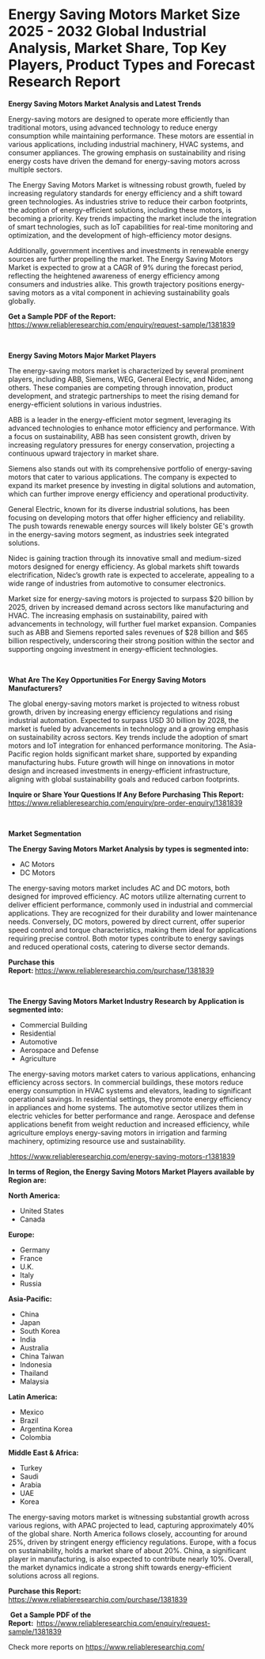 <p><h1>Energy Saving Motors Market Size 2025 - 2032 Global Industrial Analysis, Market Share, Top Key Players, Product Types and Forecast Research Report</h1></p><p><strong>Energy Saving Motors Market Analysis and Latest Trends</strong></p>
<p><p>Energy-saving motors are designed to operate more efficiently than traditional motors, using advanced technology to reduce energy consumption while maintaining performance. These motors are essential in various applications, including industrial machinery, HVAC systems, and consumer appliances. The growing emphasis on sustainability and rising energy costs have driven the demand for energy-saving motors across multiple sectors.</p><p>The Energy Saving Motors Market is witnessing robust growth, fueled by increasing regulatory standards for energy efficiency and a shift toward green technologies. As industries strive to reduce their carbon footprints, the adoption of energy-efficient solutions, including these motors, is becoming a priority. Key trends impacting the market include the integration of smart technologies, such as IoT capabilities for real-time monitoring and optimization, and the development of high-efficiency motor designs.</p><p>Additionally, government incentives and investments in renewable energy sources are further propelling the market. The Energy Saving Motors Market is expected to grow at a CAGR of 9% during the forecast period, reflecting the heightened awareness of energy efficiency among consumers and industries alike. This growth trajectory positions energy-saving motors as a vital component in achieving sustainability goals globally.</p></p>
<p><strong>Get a Sample PDF of the Report:&nbsp;</strong> <a href="https://www.reliableresearchiq.com/enquiry/request-sample/1381839?utm_campaign=3066&utm_medium=2&utm_source=Github&utm_content=ia&utm_term=08042025&utm_id=energy-saving-motors">https://www.reliableresearchiq.com/enquiry/request-sample/1381839</a></p>
<p>&nbsp;</p>
<p><strong>Energy Saving Motors Major Market Players</strong></p>
<p><p>The energy-saving motors market is characterized by several prominent players, including ABB, Siemens, WEG, General Electric, and Nidec, among others. These companies are competing through innovation, product development, and strategic partnerships to meet the rising demand for energy-efficient solutions in various industries.</p><p>ABB is a leader in the energy-efficient motor segment, leveraging its advanced technologies to enhance motor efficiency and performance. With a focus on sustainability, ABB has seen consistent growth, driven by increasing regulatory pressures for energy conservation, projecting a continuous upward trajectory in market share.</p><p>Siemens also stands out with its comprehensive portfolio of energy-saving motors that cater to various applications. The company is expected to expand its market presence by investing in digital solutions and automation, which can further improve energy efficiency and operational productivity.</p><p>General Electric, known for its diverse industrial solutions, has been focusing on developing motors that offer higher efficiency and reliability. The push towards renewable energy sources will likely bolster GE's growth in the energy-saving motors segment, as industries seek integrated solutions.</p><p>Nidec is gaining traction through its innovative small and medium-sized motors designed for energy efficiency. As global markets shift towards electrification, Nidec’s growth rate is expected to accelerate, appealing to a wide range of industries from automotive to consumer electronics.</p><p>Market size for energy-saving motors is projected to surpass $20 billion by 2025, driven by increased demand across sectors like manufacturing and HVAC. The increasing emphasis on sustainability, paired with advancements in technology, will further fuel market expansion. Companies such as ABB and Siemens reported sales revenues of $28 billion and $65 billion respectively, underscoring their strong position within the sector and supporting ongoing investment in energy-efficient technologies.</p></p>
<p>&nbsp;</p>
<p><strong>What Are The Key Opportunities For Energy Saving Motors Manufacturers?</strong></p>
<p><p>The global energy-saving motors market is projected to witness robust growth, driven by increasing energy efficiency regulations and rising industrial automation. Expected to surpass USD 30 billion by 2028, the market is fueled by advancements in technology and a growing emphasis on sustainability across sectors. Key trends include the adoption of smart motors and IoT integration for enhanced performance monitoring. The Asia-Pacific region holds significant market share, supported by expanding manufacturing hubs. Future growth will hinge on innovations in motor design and increased investments in energy-efficient infrastructure, aligning with global sustainability goals and reduced carbon footprints.</p></p>
<p><strong>Inquire or Share Your Questions If Any Before Purchasing This Report:</strong> <a href="https://www.reliableresearchiq.com/enquiry/pre-order-enquiry/1381839?utm_campaign=3066&utm_medium=2&utm_source=Github&utm_content=ia&utm_term=08042025&utm_id=energy-saving-motors">https://www.reliableresearchiq.com/enquiry/pre-order-enquiry/1381839</a></p>
<p>&nbsp;</p>
<p><strong>Market Segmentation</strong></p>
<p><strong>The Energy Saving Motors Market Analysis by types is segmented into:</strong></p>
<p><ul><li>AC Motors</li><li>DC Motors</li></ul></p>
<p><p>The energy-saving motors market includes AC and DC motors, both designed for improved efficiency. AC motors utilize alternating current to deliver efficient performance, commonly used in industrial and commercial applications. They are recognized for their durability and lower maintenance needs. Conversely, DC motors, powered by direct current, offer superior speed control and torque characteristics, making them ideal for applications requiring precise control. Both motor types contribute to energy savings and reduced operational costs, catering to diverse sector demands.</p></p>
<p><strong>Purchase this Report:&nbsp;</strong><a href="https://www.reliableresearchiq.com/purchase/1381839?utm_campaign=3066&utm_medium=2&utm_source=Github&utm_content=ia&utm_term=08042025&utm_id=energy-saving-motors">https://www.reliableresearchiq.com/purchase/1381839</a></p>
<p>&nbsp;</p>
<p><strong>The Energy Saving Motors Market Industry Research by Application is segmented into:</strong></p>
<p><ul><li>Commercial Building</li><li>Residential</li><li>Automotive</li><li>Aerospace and Defense</li><li>Agriculture</li></ul></p>
<p><p>The energy-saving motors market caters to various applications, enhancing efficiency across sectors. In commercial buildings, these motors reduce energy consumption in HVAC systems and elevators, leading to significant operational savings. In residential settings, they promote energy efficiency in appliances and home systems. The automotive sector utilizes them in electric vehicles for better performance and range. Aerospace and defense applications benefit from weight reduction and increased efficiency, while agriculture employs energy-saving motors in irrigation and farming machinery, optimizing resource use and sustainability.</p></p>
<p><a href="https://www.reliableresearchiq.com/energy-saving-motors-r1381839?utm_campaign=3066&utm_medium=2&utm_source=Github&utm_content=ia&utm_term=08042025&utm_id=energy-saving-motors">&nbsp;https://www.reliableresearchiq.com/energy-saving-motors-r1381839</a></p>
<p><strong>In terms of Region, the Energy Saving Motors Market Players available by Region are:</strong></p>
<p>
    <p> <strong> North America: </strong>
        <ul>
            <li>United States</li>
            <li>Canada</li>
        </ul>
        </p> 
    <p> <strong> Europe: </strong>
        <ul>
            <li>Germany</li>
            <li>France</li>
            <li>U.K.</li>
            <li>Italy</li>
            <li>Russia</li>
        </ul>
        </p> 
    <p> <strong> Asia-Pacific: </strong>
        <ul>
            <li>China</li>
            <li>Japan</li>
            <li>South Korea</li>
            <li>India</li>
            <li>Australia</li>
            <li>China Taiwan</li>
            <li>Indonesia</li>
            <li>Thailand</li>
            <li>Malaysia</li>
        </ul>
        </p> 
    <p> <strong> Latin America: </strong>
        <ul>
            <li>Mexico</li>
            <li>Brazil</li>
            <li>Argentina Korea</li>
            <li>Colombia</li>
        </ul>
        </p> 
    <p> <strong> Middle East & Africa: </strong>
        <ul>
            <li>Turkey</li>
            <li>Saudi</li>
            <li>Arabia</li>
            <li>UAE</li>
            <li>Korea</li>
        </ul>
    </p>
    </p>
<p><p>The energy-saving motors market is witnessing substantial growth across various regions, with APAC projected to lead, capturing approximately 40% of the global share. North America follows closely, accounting for around 25%, driven by stringent energy efficiency regulations. Europe, with a focus on sustainability, holds a market share of about 20%. China, a significant player in manufacturing, is also expected to contribute nearly 10%. Overall, the market dynamics indicate a strong shift towards energy-efficient solutions across all regions.</p></p>
<p><strong>Purchase this Report: </strong><a href="https://www.reliableresearchiq.com/purchase/1381839?utm_campaign=3066&utm_medium=2&utm_source=Github&utm_content=ia&utm_term=08042025&utm_id=energy-saving-motors">https://www.reliableresearchiq.com/purchase/1381839</a></p>
<p>&nbsp;<strong>Get a Sample PDF of the Report:&nbsp;&nbsp;</strong><a href="https://www.reliableresearchiq.com/enquiry/request-sample/1381839?utm_campaign=3066&utm_medium=2&utm_source=Github&utm_content=ia&utm_term=08042025&utm_id=energy-saving-motors">https://www.reliableresearchiq.com/enquiry/request-sample/1381839</a></p>
<p><strong></strong></p>
<p>Check more reports on <a href="https://www.reliableresearchiq.com/?utm_campaign=3066&utm_medium=2&utm_source=Github&utm_content=ia&utm_term=08042025&utm_id=energy-saving-motors">https://www.reliableresearchiq.com/</a></p>